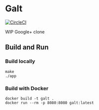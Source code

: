 # Galt
[![CircleCI](https://circleci.com/gh/jasmaa/galt.svg?style=svg)](https://circleci.com/gh/jasmaa/galt)

WIP Google+ clone

## Build and Run

### Build locally
    make
    ./app

### Build with Docker
    docker build -t galt .
    docker run --rm -p 8080:8080 galt:latest